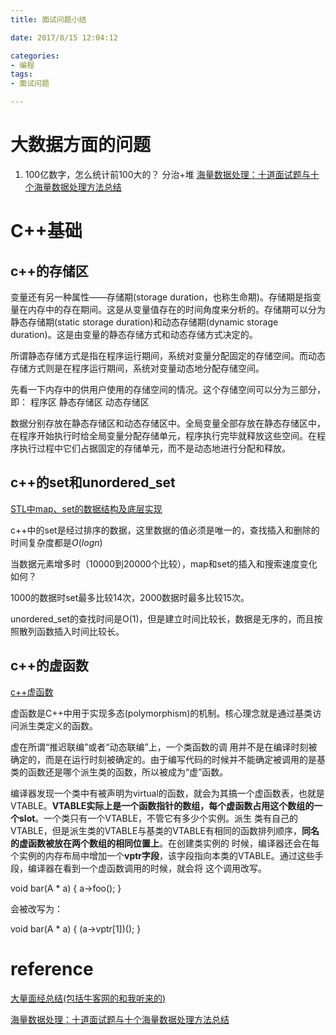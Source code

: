 ```yaml
---
title: 面试问题小结

date: 2017/8/15 12:04:12

categories:
- 编程
tags:
- 面试问题

---
```


# 大数据方面的问题
1. 100亿数字，怎么统计前100大的？
分治+堆
[海量数据处理：十道面试题与十个海量数据处理方法总结](http://blog.csdn.net/v_july_v/article/details/6279498)

# C++基础
## c++的存储区
变量还有另一种属性——存储期(storage duration，也称生命期)。存储期是指变量在内存中的存在期间。这是从变量值存在的时间角度来分析的。存储期可以分为静态存储期(static storage duration)和动态存储期(dynamic storage duration)。这是由变量的静态存储方式和动态存储方式决定的。

所谓静态存储方式是指在程序运行期间，系统对变量分配固定的存储空间。而动态存储方式则是在程序运行期间，系统对变量动态地分配存储空间。

先看一下内存中的供用户使用的存储空间的情况。这个存储空间可以分为三部分，即：
程序区
静态存储区
动态存储区

数据分别存放在静态存储区和动态存储区中。全局变量全部存放在静态存储区中，在程序开始执行时给全局变量分配存储单元，程序执行完毕就释放这些空间。在程序执行过程中它们占据固定的存储单元，而不是动态地进行分配和释放。


## c++的set和unordered_set
[STL中map、set的数据结构及底层实现](http://blog.csdn.net/wallaceli1981/article/details/4723478)

c++中的set是经过排序的数据，这里数据的值必须是唯一的，查找插入和删除的时间复杂度都是$O(logn)$

 当数据元素增多时（10000到20000个比较），map和set的插入和搜索速度变化如何？
 
1000的数据时set最多比较14次，2000数据时最多比较15次。


unordered_set的查找时间是O(1)，但是建立时间比较长，数据是无序的，而且按照散列函数插入时间比较长。


## c++的虚函数 
[c++虚函数](http://www.cnblogs.com/longlybits/articles/2386175.html)

虚函数是C++中用于实现多态(polymorphism)的机制。核心理念就是通过基类访问派生类定义的函数。

虚在所谓“推迟联编”或者“动态联编”上，一个类函数的调 用并不是在编译时刻被确定的，而是在运行时刻被确定的。由于编写代码的时候并不能确定被调用的是基类的函数还是哪个派生类的函数，所以被成为“虚”函数。

编译器发现一个类中有被声明为virtual的函数，就会为其搞一个虚函数表，也就是 VTABLE。**VTABLE实际上是一个函数指针的数组，每个虚函数占用这个数组的一个slot**。一个类只有一个VTABLE，不管它有多少个实例。派生 类有自己的VTABLE，但是派生类的VTABLE与基类的VTABLE有相同的函数排列顺序，**同名的虚函数被放在两个数组的相同位置上**。在创建类实例的 时候，编译器还会在每个实例的内存布局中增加一个**vptr字段**，该字段指向本类的VTABLE。通过这些手段，编译器在看到一个虚函数调用的时候，就会将 这个调用改写。

void bar(A * a)
{
    a->foo();
}

会被改写为：

void bar(A * a)
{
    (a->vptr[1])();
}


# reference

[大量面经总结(包括牛客网的和我听来的)](https://www.nowcoder.com/discuss/33737?type=0&order=0&pos=213&page=2)

[海量数据处理：十道面试题与十个海量数据处理方法总结](http://blog.csdn.net/v_july_v/article/details/6279498)